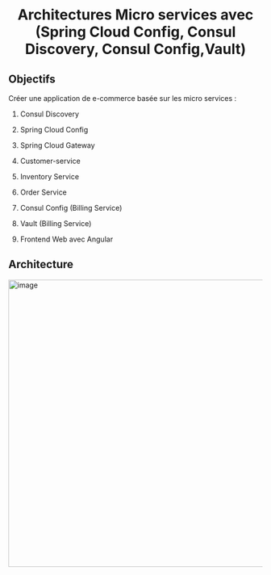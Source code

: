 <H1 align="center">Architectures Micro services avec (Spring Cloud Config, Consul Discovery, Consul Config,Vault)</H1>
<H2>Objectifs</H2>
Créer une application de e-commerce basée sur les micro services :

1. Consul Discovery

3. Spring Cloud Config

5. Spring Cloud Gateway

7. Customer-service

9. Inventory Service

11. Order Service

13. Consul Config (Billing Service)

15. Vault (Billing Service)


17. Frontend Web avec Angular


<H2>Architecture</H2>
<img width="569" alt="image" src="https://user-images.githubusercontent.com/85376207/205517216-534dc9ad-0633-4792-8573-8197de74d217.png">
